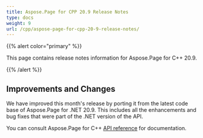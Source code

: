 ```yaml
---
title: Aspose.Page for CPP 20.9 Release Notes
type: docs
weight: 9
url: /cpp/aspose-page-for-cpp-20-9-release-notes/
---
```


{{% alert color="primary" %}}

This page contains release notes information for Aspose.Page for C++ 20.9.

{{% /alert %}}
## **Improvements and Changes**
We have improved this month's release by porting it from the latest code base of Aspose.Page for .NET 20.9. This includes all the enhancements and bug fixes that were part of the .NET version of the API.

You can consult Aspose.Page for C++ [API reference](https://apireference.aspose.com/cpp/page/) for documentation.
